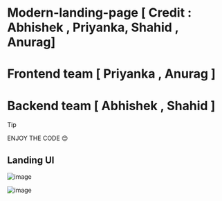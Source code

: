 ﻿# Modern-landing-page [ Credit : Abhishek , Priyanka, Shahid , Anurag]
# Frontend team [ Priyanka , Anurag ]
# Backend team [ Abhishek , Shahid ]

> [!tip]
> ENJOY THE CODE 😊

## Landing UI

![image](https://github.com/user-attachments/assets/0c36a4fc-ba7c-4601-b8fc-45de7b880065)

![image](https://github.com/user-attachments/assets/f6b9fb9a-8d40-41a6-a677-56804f146b30)
